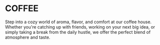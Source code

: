 # COFFEE
Step into a cozy world of aroma, flavor, and comfort at our coffee house. Whether you're catching up with friends, working on your next big idea, or simply taking a break from the daily hustle, we offer the perfect blend of atmosphere and taste.
